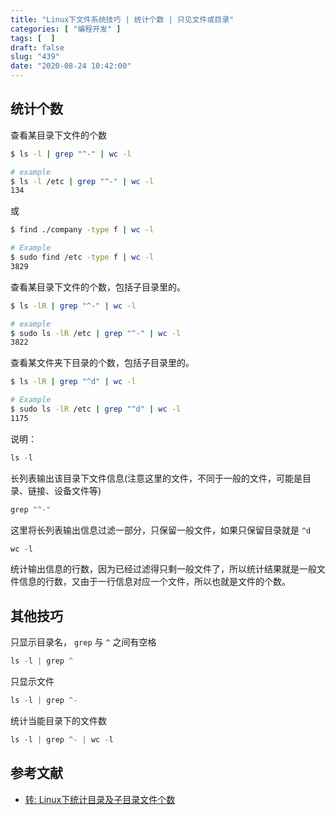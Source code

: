 ```yaml
---
title: "Linux下文件系统技巧 | 统计个数 | 只见文件或目录"
categories: [ "编程开发" ]
tags: [  ]
draft: false
slug: "439"
date: "2020-08-24 10:42:00"
---
```


## 统计个数

查看某目录下文件的个数

```bash
$ ls -l | grep "^-" | wc -l

# example
$ ls -l /etc | grep "^-" | wc -l
134
```

或

```bash
$ find ./company -type f | wc -l

# Example 
$ sudo find /etc -type f | wc -l
3829
```

查看某目录下文件的个数，包括子目录里的。

```bash
$ ls -lR | grep "^-" | wc -l

# example
$ sudo ls -lR /etc | grep "^-" | wc -l
3822
```

查看某文件夹下目录的个数，包括子目录里的。

```bash
$ ls -lR | grep "^d" | wc -l

# Example
$ sudo ls -lR /etc | grep "^d" | wc -l
1175
```

说明：

```jsx
ls -l
```

长列表输出该目录下文件信息(注意这里的文件，不同于一般的文件，可能是目录、链接、设备文件等)

```jsx
grep "^-"
```

这里将长列表输出信息过滤一部分，只保留一般文件，如果只保留目录就是 `^d`

```jsx
wc -l
```

统计输出信息的行数，因为已经过滤得只剩一般文件了，所以统计结果就是一般文件信息的行数，又由于一行信息对应一个文件，所以也就是文件的个数。

## 其他技巧

只显示目录名， `grep` 与 `^` 之间有空格

```jsx
ls -l | grep ^
```

只显示文件

```jsx
ls -l | grep ^-
```

统计当能目录下的文件数

```jsx
ls -l | grep ^- | wc -l
```

## 参考文献

- [转: Linux下统计目录及子目录文件个数](https://blog.csdn.net/lllxy/article/details/3278170)